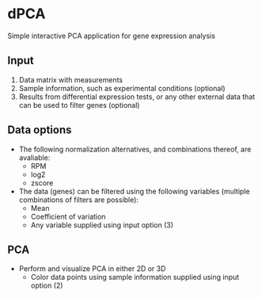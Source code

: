 # dPCA
Simple interactive PCA application for gene expression analysis

## Input

1. Data matrix with measurements
2. Sample information, such as experimental conditions (optional)
3. Results from differential expression tests, or any other external data that can be used to filter genes (optional)

## Data options

* The following normalization alternatives, and combinations thereof, are avaliable:
  - RPM
  - log2
  - zscore
* The data (genes) can be filtered using the following variables (multiple combinations of filters are possible):
  - Mean
  - Coefficient of variation
  - Any variable supplied using input option (3)
  
## PCA

* Perform and visualize PCA in either 2D or 3D
  - Color data points using sample information supplied using input option (2)
